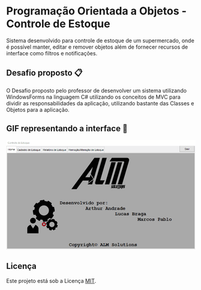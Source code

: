 # Programação Orientada a Objetos - Controle de Estoque
Sistema desenvolvido para controle de estoque de um supermercado, onde é possível manter, editar e remover objetos além de fornecer recursos de interface como filtros e notificações.

## Desafio proposto :clipboard:
O Desafio proposto pelo professor de desenvolver um sistema utilizando WindowsForms na linguagem C# utilizando os conceitos de MVC para dividir as responsabilidades da aplicação, utilizando bastante das Classes e Objetos para a aplicação. 

##  GIF representando a interface :movie_camera:
![gif](interface.gif)

## Licença
Este projeto está sob a Licença [MIT](LICENSE.md).
